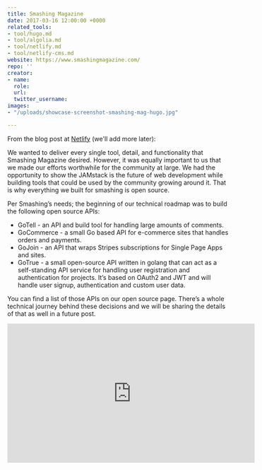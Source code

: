 ```yaml
---
title: Smashing Magazine
date: 2017-03-16 12:00:00 +0000
related_tools:
- tool/hugo.md
- tool/algolia.md
- tool/netlify.md
- tool/netlify-cms.md
website: https://www.smashingmagazine.com/
repo: ''
creator:
- name: 
  role: 
  url: 
  twitter_username: 
images:
- "/uploads/showcase-screenshot-smashing-mag-hugo.jpg"

---
```

From the blog post at [Netlify](https://www.netlify.com/blog/2017/03/16/smashing-magazine-just-got-10x-faster/) (we'll add more later):

We wanted to deliver every single tool, detail, and functionality that Smashing Magazine desired. However, it was equally important to us that we made our efforts worthwhile for the community at large. We had the opportunity to show the JAMstack is the future of web development while building tools that could be used by the community growing around it. That is why everything we built for smashing is open source.

Per Smashing’s needs; the beginning of our technical roadmap was to build the following open source APIs:

- GoTell - an API and build tool for handling large amounts of comments.
- GoCommerce - a small Go based API for e-commerce sites that handles orders and payments.
- GoJoin -  an API that wraps Stripes subscriptions for Single Page Apps and sites.
- GoTrue - a small open-source API written in golang that can act as a self-standing API service for handling user registration and authentication for projects. It’s based on OAuth2 and JWT and will handle user signup, authentication and custom user data.

You can find a list of those APIs on our open source page. There’s a whole technical journey behind these decisions and we will be sharing the details of that as well in a future post.


<div class="embed-container">
  <iframe width="560" height="315" src="https://www.youtube.com/embed/rB4Cl5LSe2c" frameborder="0" allowfullscreen></iframe>
</div>
